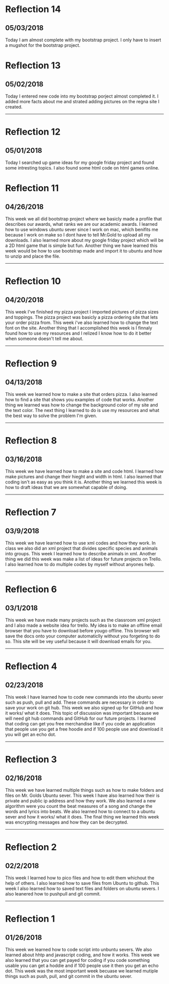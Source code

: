 # Reflection 14 
## 05/03/2018
Today I am almost complete with my bootstrap project. I only have to insert a mugshot for the bootstrap project.


# Reflection 13 
## 05/02/2018
Today I entered new code into my bootstrap porject almost completed it. I added more facts about me and strated adding pictures on the regna site I created.

---


# Reflection 12
## 05/01/2018
Today I searched up game ideas for my google friday project and found some intresting topics. I also found some html code on html games online.


# Reflection 11
## 04/26/2018
This week we all did bootstrap project where we basicly made a profile that describes our awards, what ranks we are our academic awards. I learned how to use windows ubuntu sever since I work on mac, which benifits me because I work on make so I dont have to tell Mr.Gold to upload all my downloads. I also learned more about my google friday project which will be a 2D html game that is simple but fun. Another thing we have learned this week would be how to use bootstrap made and import it to ubuntu and how to unzip and place the file.

___


# Reflection 10
## 04/20/2018
This week I've finished my pizza project I imported pictures of pizza sizes and toppings. The pizza project was basicly a pizza ordering site that lets your order pizza from. This week i've also learned how to change the text font on the site. Another thing that I accomplished this week is I finnaly found how to use my resources and I relized I know how to do it better when someone doesn't tell me about.

___


# Reflection 9
## 04/13/2018
This week we learned how to make a site that orders pizza. I also learned how to find a site that shows you examples of code that works. Another thing we learned was how to change the background color of my site and the text color. The next thing I learned to do is use my resources and what the best way to solve the problem I'm given.


---


# Reflection 8
## 03/16/2018
This week we have learned how to make a site and code html. I learned how make pictures and change their hieght and width in html. I also learned that coding isn't as easy as you think it is. Another thing we learned this week is how to draft ideas that we are somewhat capable of doing.

---


# Reflection 7
## 03/9/2018
This week we have learned how to use xml codes and how they work. In class we also did an xml project that divides specific species and animals into groups. This week I learned how to describe animals in xml. Another thing we did this week was make a list of ideas for future projects on Trello. I also learned how to do multiple codes by myself without anyones help. 


---


# Reflection 6
## 03/1/2018
This week we have made many projects such as the classroom xml project and I also made a website idea for trello. My idea is to make an offline email browser that you have to download before yougo offline. This browser will save the docs onto your computer automaticlly without you forgeting to do so. This site will be vey useful because it will download emails for you. 


---



# Reflection 4
## 02/23/2018
This week I have learned how to code new commands into the ubuntu sever such as push, pull and add. These commands are necessary in order to save your work on git hub. This week we also signed up for GitHub and how it works/ what it does. This topic of discussion was important because we will need git hub commands and GitHub for our future projects. I learned that coding can get you free merchandise like if you code an application that people use you get a free hoodie and if 100 people use and download it you will get an echo dot.



---



# Reflection 3
## 02/16/2018
This week we have learned multiple things such as how to make folders and files on Mr. Golds Ubuntu sever. This week I have also learned how their is private and public ip address and how they work. We also learned a new algorithm were you count the beat measures of a song and change the words and lyrics into beats. We also learned how to connect to a ubuntu sever and how it works/ what it does. The final thing we learned this week was encrypting messages and how they can be decrypted.



---



# Reflection 2
## 02/2/2018
This week I learned how to pico files and how to edit them whichout the help of others. I also learned how to save files from Ubuntu to github. This week I also learned how to saved text files and folders on ubuntu severs. I also leanered how to pushpull and git commit.



---


# Reflection 1
## 01/26/2018
This week we learned how to code script into unbuntu severs. We also learned about hhtp and javascript coding, and how it works. This week we also learned that you can get payed for coding if you code something usable you can get a hoddie and if 100 people use it then you get an echo dot. This week was the most important week becuase we learned mutiple things such as push, pull, and git commit in the ubuntu sever. 
